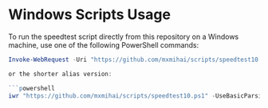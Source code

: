 # Windows Scripts Usage

To run the speedtest script directly from this repository on a Windows machine, use one of the following PowerShell commands:

```powershell
Invoke-WebRequest -Uri "https://github.com/mxmihai/scripts/speedtest10.ps1" -UseBasicParsing | Invoke-Expression

or the shorter alias version:

```powershell
iwr "https://github.com/mxmihai/scripts/speedtest10.ps1" -UseBasicParsing | iex
